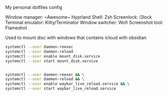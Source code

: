 My personal dotfiles config

Window manager: ~Awesome~ Hyprland
Shell: Zsh
Screenlock: i3lock
Terminal emulator: Kitty/Terminator
Window switcher: Wofi
Screenshot tool: Flameshot


Used to mount disc with windows that contains icloud with obsidian
```bash
systemctl --user daemon-reexec
systemctl --user daemon-reload
systemctl --user enable mount_disk.service
systemctl --user start mount_disk.service


systemctl --user daemon-reexec && \
systemctl --user daemon-reload && \
systemctl --user enable waybar_live_reload.service && \
systemctl --user start waybar_live_reload.service
```